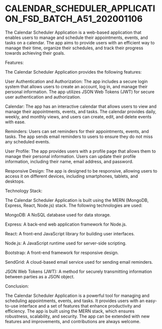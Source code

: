 # CALENDAR_SCHEDULER_APPLICATION_FSD_BATCH_A51_202001106
The Calendar Scheduler Application is a web-based application that enables users to manage and schedule their appointments, events, and tasks on a calendar. The app aims to provide users with an efficient way to manage their time, organize their schedules, and track their progress towards achieving their goals.

Features:

The Calendar Scheduler Application provides the following features:

User Authentication and Authorization: The app includes a secure login system that allows users to create an account, log in, and manage their personal information. The app utilizes JSON Web Tokens (JWT) for secure user authentication and authorization.

Calendar: The app has an interactive calendar that allows users to view and manage their appointments, events, and tasks. The calendar provides daily, weekly, and monthly views, and users can create, edit, and delete events with ease.

Reminders: Users can set reminders for their appointments, events, and tasks. The app sends email reminders to users to ensure they do not miss any scheduled events.

User Profile: The app provides users with a profile page that allows them to manage their personal information. Users can update their profile information, including their name, email address, and password.

Responsive Design: The app is designed to be responsive, allowing users to access it on different devices, including smartphones, tablets, and desktops.

Technology Stack:

The Calendar Scheduler Application is built using the MERN (MongoDB, Express, React, Node.js) stack. The following technologies are used:

MongoDB: A NoSQL database used for data storage.

Express: A back-end web application framework for Node.js.

React: A front-end JavaScript library for building user interfaces.

Node.js: A JavaScript runtime used for server-side scripting.

Bootstrap: A front-end framework for responsive design.

SendGrid: A cloud-based email service used for sending email reminders.

JSON Web Tokens (JWT): A method for securely transmitting information between parties as a JSON object.

Conclusion:

The Calendar Scheduler Application is a powerful tool for managing and scheduling appointments, events, and tasks. It provides users with an easy-to-use interface and a set of features that enhance productivity and efficiency. The app is built using the MERN stack, which ensures robustness, scalability, and security. The app can be extended with new features and improvements, and contributions are always welcome.
